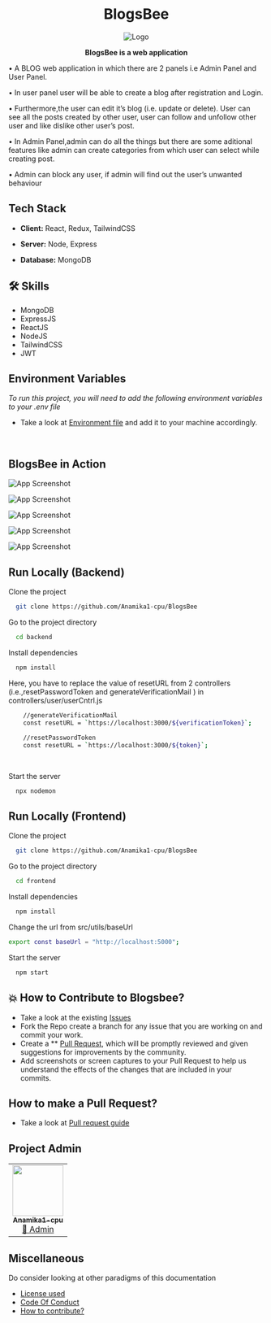 <div align="center">
  
# BlogsBee

![Logo](https://res.cloudinary.com/dcua2wckz/image/upload/c_pad,b_auto:predominant,fl_preserve_transparency/v1672762999/Blogs_Bee_vh2z1m.jpg)

 **BlogsBee is a web application**
 
</div>

• A BLOG web application in which there are 2 panels i.e Admin Panel and User Panel.

• In user panel user will be able to create a blog after registration and Login.

• Furthermore,the user can edit it’s blog (i.e. update or delete). User can see all the posts created by other user, user can
follow and unfollow other user and like dislike other user’s post.

• In Admin Panel,admin can do all the things but there are some aditional features like admin can create categories from
which user can select while creating post.

• Admin can block any user, if admin will find out the user’s unwanted behaviour

## Tech Stack

- **Client:** React, Redux, TailwindCSS

- **Server:** Node, Express

- **Database:** MongoDB

## 🛠 Skills
- MongoDB
- ExpressJS 
- ReactJS 
- NodeJS 
- TailwindCSS
- JWT


## Environment Variables

_To run this project, you will need to add the following environment variables to your .env file_

- Take a look at [Environment file](./env.md) and add it to your machine accordingly.
 
<br>


## BlogsBee in Action
![App Screenshot](https://res.cloudinary.com/dcua2wckz/image/upload/v1672822715/pag1_wict89.jpg)

![App Screenshot](https://res.cloudinary.com/dcua2wckz/image/upload/v1672822707/page2_hhgzvd.jpg)

![App Screenshot](https://res.cloudinary.com/dcua2wckz/image/upload/v1672822703/page3_dxwbib.jpg)

![App Screenshot](https://res.cloudinary.com/dcua2wckz/image/upload/v1672822698/page4_ykksrm.jpg)

![App Screenshot](https://res.cloudinary.com/dcua2wckz/image/upload/v1672822614/page5_pkwjit.jpg)



## Run Locally (Backend)

Clone the project

```bash
  git clone https://github.com/Anamika1-cpu/BlogsBee
```

Go to the project directory

```bash
  cd backend
```

Install dependencies

```bash
  npm install
```
Here, you have to replace the value of resetURL from 2 controllers (i.e.,resetPasswordToken and generateVerificationMail ) in controllers/user/userCntrl.js
```bash
    //generateVerificationMail
    const resetURL = `https://localhost:3000/${verificationToken}`;
    
    //resetPasswordToken
    const resetURL = `https://localhost:3000/${token}`;
    
    
```


Start the server

```bash
  npx nodemon
```


## Run Locally (Frontend)

Clone the project

```bash
  git clone https://github.com/Anamika1-cpu/BlogsBee
```

Go to the project directory

```bash
  cd frontend
```

Install dependencies

```bash
  npm install
```

Change the url from src/utils/baseUrl

```bash
export const baseUrl = "http://localhost:5000";
```

Start the server

```bash
  npm start
```
## 💥 How to Contribute to Blogsbee?
- Take a look at the existing [Issues](https://github.com/Anamika1-cpu/BlogsBee/issues) 
- Fork the Repo create a branch for any issue that you are working on and commit your work.
- Create a ** [Pull Request](https://github.com/Anamika1-cpu/BlogsBee/pulls), which will be promptly reviewed and given suggestions for improvements by the community.
- Add screenshots or screen captures to your Pull Request to help us understand the effects of the changes that are included in your commits.

## How to make a Pull Request?
- Take a look at [Pull request guide](.github/Pull_request_guide.md)

##  Project Admin

<table>
	<tr>
		<td align="center">
			<a href="https://github.com/Anamika1-cpu">
				<img src="https://avatars.githubusercontent.com/u/65862556?v=4" width="100px" alt="" />
				<br /> <sub><b>Anamika1-cpu</b></sub>
			</a>
			<br /> <a href="https://github.com/Anamika1-cpu"> 
		👑 Admin
	    </a>
		</td>
	</tr>
</table>


## Miscellaneous
Do consider looking at other paradigms of this documentation
  - [License used](/LICENSE.md)
  - [Code Of Conduct](/.github/Code_of_Conduct.md)
  - [How to contribute?](.github/Pull_request_guide.md)
